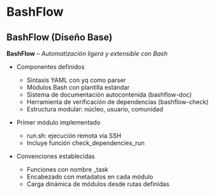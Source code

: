 # BashFlow

## BashFlow (Diseño Base)


**BashFlow** – *Automatización ligera y extensible con Bash*
* Componentes definidos

    -    Sintaxis YAML con yq como parser
    -    Módulos Bash con plantilla estándar
    -    Sistema de documentación autocontenida (bashflow-doc)
    -    Herramienta de verificación de dependencias (bashflow-check)
    -    Estructura modular: núcleo, usuario, comunidad

* Primer módulo implementado

    -    run.sh: ejecución remota vía SSH
    -    Incluye función check_dependencies_run

* Convenciones establecidas

    -    Funciones con nombre <modulo>_task
    -    Encabezado con metadatos en cada módulo
    -    Carga dinámica de módulos desde rutas definidas